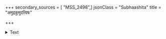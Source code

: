 +++
secondary_sources = [ "MSS_2498",]
jsonClass = "Subhaashita"
title = "अमुद्रकुमुदत्विषः"

+++

<details><summary>Text</summary>

अमुद्रकुमुदत्विषः स्फुरितफेनलक्ष्मीस्पृशो मरालकुलविभ्रमाः शफरफाललीलाभृतः।  
जयन्ति गिरिजापतेस्तरलमौलिमन्दाकिनी- तरङ्गचयचुम्बिनस्तुहिनदीधितेरंशवः॥
</details>
